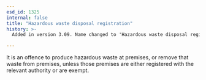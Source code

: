 ```yaml
---
esd_id: 1325
internal: false
title: "Hazardous waste disposal registration"
history: >-
  Added in version 3.09. Name changed to 'Hazardous waste disposal registration' in version 4.00.

---
```


It is an offence to produce hazardous waste at premises, or remove that waste from premises, unless those premises are either registered with the relevant authority or are exempt.

